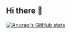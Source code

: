 ## Hi there 👋
[![Anurag's GitHub stats](https://github-readme-stats.vercel.app/api?username=anuraghazra)](https://github.com/sukanya1426/github-readme-stats)
<!--
**sukanya1426/sukanya1426** is a ✨ _special_ ✨ repository because its `README.md` (this file) appears on your GitHub profile.

Here are some ideas to get you started:

- 🔭 I’m currently working on ...
- 🌱 I’m currently learning ...
- 👯 I’m looking to collaborate on ...
- 🤔 I’m looking for help with ...
- 💬 Ask me about ...
- 📫 How to reach me: ...
- 😄 Pronouns: ...
- ⚡ Fun fact: ...
-->
